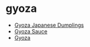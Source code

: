 # gyoza

 * [Gyoza Japanese Dumplings](index/g/gyoza-japanese-dumplings-56390033.json)
 * [Gyoza Sauce](index/g/gyoza-sauce.json)
 * [Gyoza](index/g/gyoza.json)
